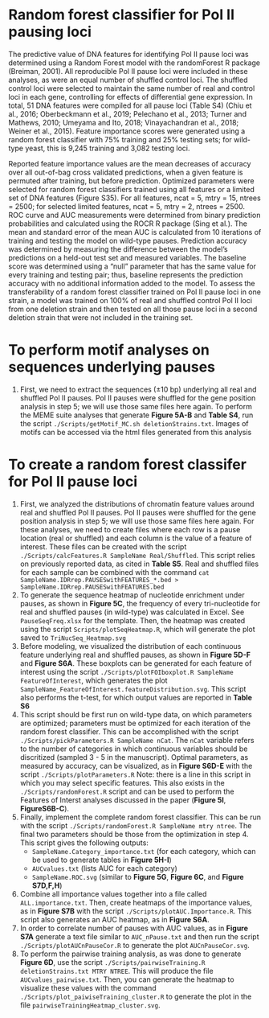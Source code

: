 # Random forest classifier for Pol II pausing loci
The predictive value of DNA features for identifying Pol II pause loci was determined using a Random Forest model with the randomForest R package (Breiman, 2001). All reproducible Pol II pause loci were included in these analyses, as were an equal number of shuffled control loci. The shuffled control loci were selected to maintain the same number of real and control loci in each gene, controlling for effects of differential gene expression. In total, 51 DNA features were compiled for all pause loci (Table S4) (Chiu et al., 2016; Oberbeckmann et al., 2019; Pelechano et al., 2013; Turner and Mathews, 2010; Umeyama and Ito, 2018; Vinayachandran et al., 2018; Weiner et al., 2015). Feature importance scores were generated using a random forest classifier with 75% training and 25% testing sets; for wild-type yeast, this is 9,245 training and 3,082 testing loci.  

Reported feature importance values are the mean decreases of accuracy over all out-of-bag cross validated predictions, when a given feature is permuted after training, but before prediction. Optimized parameters were selected for random forest classifiers trained using all features or a limited set of DNA features (Figure S35). For all features, ncat = 5, mtry =  15, ntrees = 2500; for selected limited features,  ncat = 5, mtry = 2, ntrees = 2500. ROC curve and AUC measurements were determined from binary prediction probabilities and calculated using the ROCR R package (Sing et al.). The mean and standard error of the mean AUC is calculated from 10 iterations of training and testing the model on wild-type pauses. Prediction accuracy was determined by measuring the difference between the model’s predictions on a held-out test set and measured variables. The baseline score was determined using a “null” parameter that has the same value for every training and testing pair; thus, baseline represents the prediction accuracy with no additional information added to the model. To assess the transferability of a random forest classifier trained on Pol II pause loci in one strain, a model was trained on 100% of real and shuffled control Pol II loci from one deletion strain and then tested on all those pause loci in a second deletion strain that were not included in the training set.

# To perform motif analyses on sequences underlying pauses
1. First, we need to extract the sequences (±10 bp) underlying all real and shuffled Pol II pauses. Pol II pauses were shuffled for the gene position analysis in step 5; we will use those same files here again. To perform the MEME suite analyses that generate **Figure 5A-B** and **Table S4**, run the script `./Scripts/getMotif_MC.sh deletionStrains.txt`. Images of motifs can be accessed via the html files generated from this analysis

# To create a random forest classifer for Pol II pause loci
1. First, we analyzed the distributions of chromatin feature values around real and shuffled Pol II pauses. Pol II pauses were shuffled for the gene position analysis in step 5; we will use those same files here again. For these analyses, we need to create files where each row is a pause location (real or shuffled) and each column is the value of a feature of interest. These files can be created with the script `./Scripts/calcFeatures.R SampleName Real/Shuffled`. This script relies on previously reported data, as cited in **Table S5**. Real and shuffled files for each sample can be combined with the command `cat SampleName.IDRrep.PAUSESwithFEATURES_*.bed > SampleName.IDRrep.PAUSESwithFEATURES.bed`
2. To generate the sequence heatmap of nucleotide enrichment under pauses, as shown in **Figure 5C**, the frequency of every tri-nucleotide for real and shuffled pauses (in wild-type) was calculated in Excel. See `PauseSeqFreq.xlsx` for the template. Then, the heatmap was created using the script `Scripts/plotSeqHeatmap.R`, which will generate the plot saved to `TriNucSeq_Heatmap.svg`
3. Before modeling, we visualized the distribution of each continuous feature underlying real and shuffled pauses, as shown in **Figure 5D-F** and **Figure S6A**. These boxplots can be generated for each feature of interest using the script `./Scripts/plotFOIboxplot.R SampleName FeatureOfInterest`, which generates the plot `SampleName_FeatureOfInterest.featureDistribution.svg`. This script also performs the t-test, for which output values are reported in **Table S6**
4. This script should be first run on wild-type data, on which parameters are optimized; parameters must be optimized for each iteration of the random forest classifier. This can be accomplished with the script `./Scripts/pickParameters.R SampleName nCat`. The `nCat` variable refers to the number of categories in which continuous variables should be discritized (sampled 3 - 5 in the manuscript). Optimal parameters, as measured by accuracy, can be visualized, as in **Figure S6D-E** with the script `./Scripts/plotParameters.R`
Note: there is a line in this script in which you may select specific features. This also exists in the `./Scripts/randomForest.R` script and can be used to perform the Features of Interst analyses discussed in the paper (**Figure 5I**, **FigureS6B-C**). 
5. Finally, implement the complete random forest classifier. This can be run with the script `./Scripts/randomForest.R SampleName mtry ntree`. The final two parameters should be those from the optimization in step 4. This script gives the following outputs:
   - `SampleName.Category_importance.txt` (for each category, which can be used to generate tables in **Figure 5H-I**)
   - `AUCvalues.txt` (lists AUC for each category)
   - `SampleName.ROC.svg` (similar to **Figure 5G**, **Figure 6C**, and **Figure S7D,F,H**)
6. Combine all importance values together into a file called `ALL.importance.txt`. Then, create heatmaps of the importance values, as in **Figure S7B** with the script `./Scripts/plotAUC.Importance.R`. This script also generates an AUC heatmap, as in **Figure S6A**. 
7. In order to correlate number of pauses with AUC values, as in **Figure S7A** generate a text file similar to `AUC_nPause.txt` and then run the script `./Scripts/plotAUCnPauseCor.R` to generate the plot  `AUCnPauseCor.svg`.
8. To perform the pairwise training analysis, as was done to generate **Figure 6D**, use the script `./Scripts/pairwiseTraining.R deletionStrains.txt MTRY NTREE`. This will produce the file `AUCvalues_pairwise.txt`. Then, you can generate the heatmap to visualize these values with the command `./Scripts/plot_paiwiseTraining_cluster.R` to generate the plot in the file `pairwiseTrainingHeatmap_cluster.svg`.
